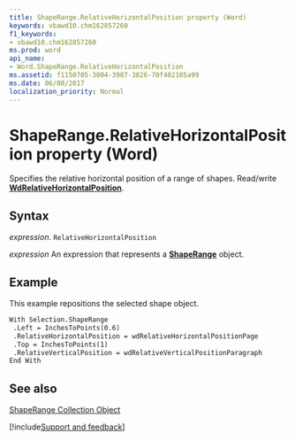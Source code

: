 ```yaml
---
title: ShapeRange.RelativeHorizontalPosition property (Word)
keywords: vbawd10.chm162857260
f1_keywords:
- vbawd10.chm162857260
ms.prod: word
api_name:
- Word.ShapeRange.RelativeHorizontalPosition
ms.assetid: f1150705-3004-3987-3826-70f402105a99
ms.date: 06/08/2017
localization_priority: Normal
---
```



# ShapeRange.RelativeHorizontalPosition property (Word)

Specifies the relative horizontal position of a range of shapes. Read/write  **[WdRelativeHorizontalPosition](Word.WdRelativeHorizontalPosition.md)**.


## Syntax

_expression_. `RelativeHorizontalPosition`

 _expression_ An expression that represents a **[ShapeRange](Word.shaperange.md)** object.


## Example

This example repositions the selected shape object.


```vb
With Selection.ShapeRange 
 .Left = InchesToPoints(0.6) 
 .RelativeHorizontalPosition = wdRelativeHorizontalPositionPage 
 .Top = InchesToPoints(1) 
 .RelativeVerticalPosition = wdRelativeVerticalPositionParagraph 
End With
```


## See also


[ShapeRange Collection Object](Word.shaperange.md)

[!include[Support and feedback](~/includes/feedback-boilerplate.md)]